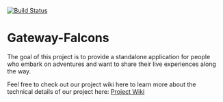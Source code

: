 [![Build Status](http://149.165.170.222:8080/buildStatus/icon?job=Dietpipeline)](http://149.165.170.222:8080/job/Dietpipeline/)

# Gateway-Falcons

The goal of this project is to provide a standalone application for people who embark on adventures and want to share their live experiences along the way.

Feel free to check out our project wiki here to learn more about the technical details of our project here: [Project Wiki](https://github.com/airavata-courses/Gateway-Falcons/wiki)

